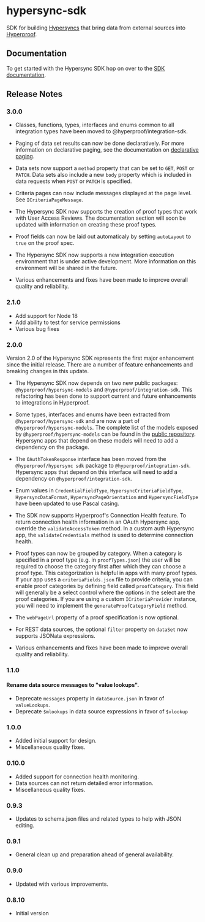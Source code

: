 # hypersync-sdk

SDK for building [Hypersyncs](https://docs.hyperproof.io/hypersyncs/) that bring data from external sources into [Hyperproof](https://hyperproof.io).

## Documentation

To get started with the Hypersync SDK hop on over to the [SDK documentation](doc/000-toc.md).

## Release Notes

### 3.0.0

- Classes, functions, types, interfaces and enums common to all integration types have been
  moved to @hyperproof/integration-sdk.

- Paging of data set results can now be done declaratively. For more information on
  declarative paging, see the documentation on [declarative paging](./doc/005-data-sources.md#paging).

- Data sets now support a `method` property that can be set to `GET`, `POST` or `PATCH`. Data
  sets also include a new `body` property which is included in data requests when `POST` or `PATCH` is
  specified.

- Criteria pages can now include messages displayed at the page level. See `ICriteriaPageMessage`.

- The Hypersync SDK now supports the creation of proof types that work with User Access Reviews. The
  documentation section will soon be updated with information on creating these proof types.

- Proof fields can now be laid out automaticaly by setting `autoLayout` to `true` on the proof spec.

- The Hypersync SDK now supports a new integration execution environment that is under active
  development. More information on this environment will be shared in the future.

- Various enhancements and fixes have been made to improve overall quality and reliability.

### 2.1.0

- Add support for Node 18
- Add ability to test for service permissions
- Various bug fixes

### 2.0.0

Version 2.0 of the Hypersync SDK represents the first major enhancement since the
initial release. There are a number of feature enhancements and breaking changes
in this update.

- The Hypersync SDK now depends on two new public packages: `@hyperproof/hypersync-models` and
  `@hyperproof/integration-sdk`. This refactoring has been done to support current and
  future enhancements to integrations in Hyperproof.

- Some types, interfaces and enums have been extracted from `@hyperproof/hypersync-sdk`
  and are now a part of `@hyperproof/hypersync-models`. The complete list of the models
  exposed by `@hyperproof/hypersync-models` can be found in the
  [public repository](https://github.com/Hyperproof/hypersync-models). Hypersync apps that
  depend on these models will need to add a dependency on the package.

- The `OAuthTokenResponse` interface has been moved from the `@hyperproof/hypersync sdk`
  package to `@hyperproof/integration-sdk`. Hypersync apps that depend on this interface
  will need to add a dependency on `@hyperproof/integration-sdk`.

- Enum values in `CredentialFieldType`, `HypersyncCriteriaFieldType`, `HypersyncDataFormat`,
  `HypersyncPageOrientation` and `HypersyncFieldType` have been updated to use Pascal casing.

- The SDK now supports Hyperproof's Connection Health feature. To return connection health
  information in an OAuth Hypersync app, override the `validateAccessToken` method. In a custom auth
  Hypersync app, the `validateCredentials` method is used to determine connection health.

- Proof types can now be grouped by category. When a category is specified in a proof type
  (e.g. in `proofTypes.json`) the user will be required to choose the category first after
  which they can choose a proof type. This categorization is helpful in apps with many proof types.
  If your app uses a `criteriaFields.json` file to provide criteria, you can enable proof
  categories by defining field called `proofCategory`. This field will generally be a select
  control where the options in the select are the proof categories. If you are using a custom
  `ICriteriaProvider` instance, you will need to implement the `generateProofCategoryField` method.

- The `webPageUrl` property of a proof specification is now optional.

- For REST data sources, the optional `filter` property on `dataSet`
  now supports JSONata expressions.

- Various enhancements and fixes have been made to improve overall quality and reliability.

### 1.1.0

#### Rename data source messages to "value lookups".

- Deprecate `messages` property in `dataSource.json` in favor of `valueLookups`.
- Deprecate `$mlookups` in data source expressions in favor of `$vlookup`

### 1.0.0

- Added initial support for design.
- Miscellaneous quality fixes.

### 0.10.0

- Added support for connection health monitoring.
- Data sources can not return detailed error information.
- Miscellaneous quality fixes.

### 0.9.3

- Updates to schema.json files and related types to help with JSON editing.

### 0.9.1

- General clean up and preparation ahead of general availability.

### 0.9.0

- Updated with various improvements.

### 0.8.10

- Initial version
